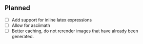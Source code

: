 ## Planned
- [ ] Add support for inline latex expressions
- [ ] Allow for asciimath
- [ ] Better caching, do not rerender images that have already been generated.
